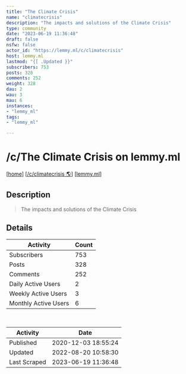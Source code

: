 ```yaml
---
title: "The Climate Crisis" 
name: "climatecrisis"
description: "The impacts and solutions of the Climate Crisis"
type: community
date: "2023-06-19 11:36:48"
draft: false
nsfw: false
actor_id: "https://lemmy.ml/c/climatecrisis"
host: lemmy.ml
lastmod: "{[ .Updated }}"
subscribers: 753
posts: 328
comments: 252
weight: 328
dau: 2
wau: 3
mau: 6
instances:
- "lemmy_ml"
tags: 
- "lemmy_ml"

---
```


# /c/The Climate Crisis on lemmy.ml

[[home](/)]
[[/c/climatecrisis 🌎](https://lemmy.ml/c/climatecrisis)]
[[lemmy.ml](/instances/lemmy_ml)]


## Description 

<blockquote class="description">
The impacts and solutions of the Climate Crisis
</blockquote>


## Details

| Activity | Count  |
|----------------------|---|
| Subscribers          | 753 |
| Posts                | 328  |
| Comments             | 252  |
| Daily Active Users   | 2  |
| Weekly Active Users  | 3  |
| Monthly Active Users | 6  |

<br>

| Activity | Date |
|----------------------|---|
| Published            | 2020-12-03 18:55:24 |
| Updated              | 2022-08-20 10:58:30 |
| Last Scraped         | 2023-06-19 11:36:48 |
